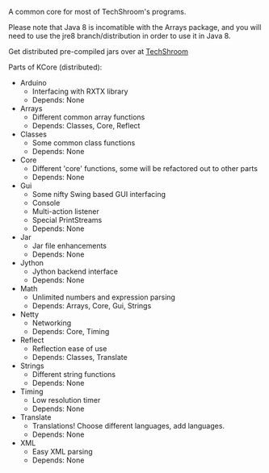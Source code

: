 A common core for most of TechShroom's programs.

Please note that Java 8 is incomatible with the Arrays package, and you will need to use the jre8 branch/distribution in order to use it in Java 8.

Get distributed pre-compiled jars over at [TechShroom](http://techshroom.com)

Parts of KCore (distributed):
* Arduino
    * Interfacing with RXTX library
    * Depends: None
* Arrays
    * Different common array functions
    * Depends: Classes, Core, Reflect
* Classes
    * Some common class functions
    * Depends: None
* Core
    * Different 'core' functions, some will be refactored out to other parts
    * Depends: None
* Gui
    * Some nifty Swing based GUI interfacing
    * Console
    * Multi-action listener
    * Special PrintStreams
    * Depends: None
* Jar
    * Jar file enhancements
    * Depends: None
* Jython
    * Jython backend interface
    * Depends: None
* Math
    * Unlimited numbers and expression parsing
    * Depends: Arrays, Core, Gui, Strings
* Netty
    * Networking
    * Depends: Core, Timing
* Reflect
    * Reflection ease of use
    * Depends: Classes, Translate
* Strings
    * Different string functions
    * Depends: None
* Timing
    * Low resolution timer
    * Depends: None
* Translate
    * Translations! Choose different languages, add languages.
    * Depends: None
* XML
    * Easy XML parsing
    * Depends: None
